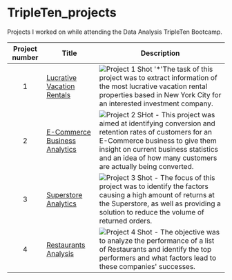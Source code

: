 # TripleTen_projects
Projects I worked on while attending the Data Analysis TripleTen Bootcamp.


| Project number | Title | Description |
| :-----------: | ----------- |----------- |
| 1 | [Lucrative Vacation Rentals](https://docs.google.com/spreadsheets/d/1dhMgvtvnSIzMLKKJAza_zm0o3yrbzvCDKLxLR8DJukA/edit#gid=102274736) | ![Project 1 Shot](https://github.com/G-Collo/Data-Projects-TripleTen/assets/162799567/59c0214b-cf85-4061-ba74-e06eb9506bbb) '*'The task of this project was to extract information of the most lucrative vacation rental properties based in New York City for an interested investment company.|
| 2 | [E-Commerce Business Analytics](https://docs.google.com/spreadsheets/d/1GZtTB-pQJ7JuijtDUSYZNTO8rFI5fDAAkY2HLLg_VvE/edit#gid=38637670) | ![Project 2 SHot](https://github.com/G-Collo/Data-Projects-TripleTen/assets/162799567/4cc06274-88d0-4d8f-a51a-7a47dd061c46) - This project was aimed at identifying conversion and retention rates of customers for an E-Commerce business to give them insight on current business statistics and an idea of how many customers are actually being converted.|
| 3 | [Superstore Analytics](https://public.tableau.com/app/profile/collins.ofoegbu/viz/Project2_17087612291380/Story1)| ![Project 3 Shot](https://github.com/G-Collo/Data-Projects-TripleTen/assets/162799567/66515acc-fc14-4154-bb34-b530072d531e) - The focus of this project was to identify the factors causing a high amount of returns at the Superstore, as well as providing a solution to reduce the volume of returned orders. |
| 4 | [Restaurants Analysis](https://public.tableau.com/app/profile/collins.ofoegbu/viz/ProjectFinale/Story1)| ![Project 4 Shot](https://github.com/G-Collo/Data-Projects-TripleTen/assets/162799567/c9816343-3c8d-4d89-b72b-58c66c890e12) - The objective was to analyze the performance of a list of Restaurants and identify the top performers and what factors lead to these companies' successes. |

